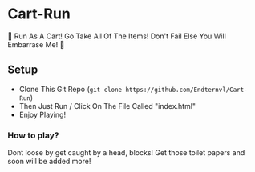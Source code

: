 # Cart-Run
🛒 Run As A Cart! Go Take All Of The Items! Don't Fail Else You Will Embarrase Me! 🛒

## Setup
- Clone This Git Repo (`git clone https://github.com/Endternvl/Cart-Run`)
- Then Just Run / Click On The File Called "index.html"
- Enjoy Playing!

### How to play?
Dont loose by get caught by a head, blocks! Get those toilet papers and soon will be added more!
